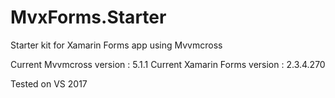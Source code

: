 # MvxForms.Starter
Starter kit for Xamarin Forms app using Mvvmcross  

Current Mvvmcross version : 5.1.1
Current Xamarin Forms version : 2.3.4.270

Tested on VS 2017
